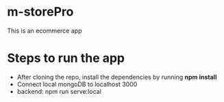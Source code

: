 # m-storePro

This is an ecommerce app

Steps to run the app
=====================
* After cloning the repo, install the dependencies by running **npm install**
* Connect local mongoDB to localhost 3000
* backend: npm run serve:local

